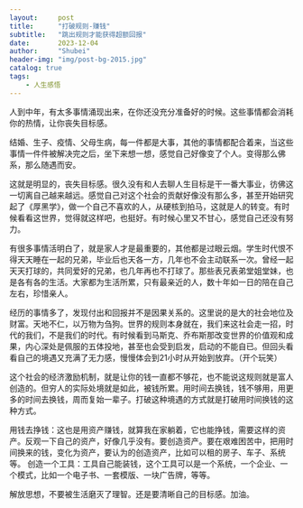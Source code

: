 ```yaml
---  
layout:     post  
title:      "打破规则-赚钱"  
subtitle:   "跳出规则才能获得超额回报"  
date:       2023-12-04  
author:     "Shubei"  
header-img: "img/post-bg-2015.jpg"  
catalog: true  
tags:  
    - 人生感悟  
---  
```


人到中年，有太多事情涌现出来，在你还没充分准备好的时候。这些事情都会消耗你的热情，让你丧失目标感。

结婚、生子、疫情、父母生病，每一件都是大事，其他的事情都配合着来，当这些事情一件件被解决完之后，坐下来想一想，感觉自己好像变了个人。变得那么佛系，那么随遇而安。

这就是明显的，丧失目标感。很久没有和人去聊人生目标是干一番大事业，彷佛这一切离自己越来越远。感觉自己对这个社会的贡献好像没有那么多，甚至开始研究起了《厚黑学》，做一个自己不喜欢的人，从硬核到拍马，这就是人的转变。有时候看看这世界，觉得就这样吧，也挺好。有时候心里又不甘心，感觉自己还没有努力。

有很多事情活明白了，就是家人才是最重要的，其他都是过眼云烟。学生时代恨不得天天睡在一起的兄弟，毕业后也天各一方，几年也不会主动联系一次。曾经一起天天打球的，共同爱好的兄弟，也几年再也不打球了。那些表兄表弟堂姐堂妹，也是各有各的生活。大家都为生活所累，只有最亲近的人，数十年如一日的陪在自己左右，珍惜亲人。

经历的事情多了，发现付出和回报并不是因果关系的。这里说的是大的社会地位及财富。天地不仁，以万物为刍狗。世界的规则本身就在，我们来这社会走一招，时代的我们，不是我们的时代。有时候看到马斯克、乔布斯那改变世界的价值观和成果，内心深处是佩服的五体投地，甚至也会受到启发，启动的不能自已。但回头看看自己的境遇又充满了无力感，慢慢体会到21小时从开始到放弃。（开个玩笑）

这个社会的经济激励机制，就是让你的钱一直都不够花，也不能说这规则就是富人创造的。但穷人的实际处境就是如此，被钱所累。用时间去换钱，钱不够用，用更多的时间去换钱，周而复始一辈子。打破这种境遇的方式就是打破用时间换钱的这种方式。

用钱去挣钱：这也是用资产赚钱，就算我在家躺着，它也能挣钱，需要这样的资产。反观一下自己的资产，好像几乎没有。要创造资产。要在艰难困苦中，把用时间换来的钱，变化为资产，要认为的创造资产，比如可以租的房子、车子、系统等。
创造一个工具：工具自己能装钱，这个工具可以是一个系统，一个企业、一个模式，比如一个电子书、一套模版、一块广告牌，等等。

解放思想，不要被生活磨灭了理智。还是要清晰自己的目标感。加油。


